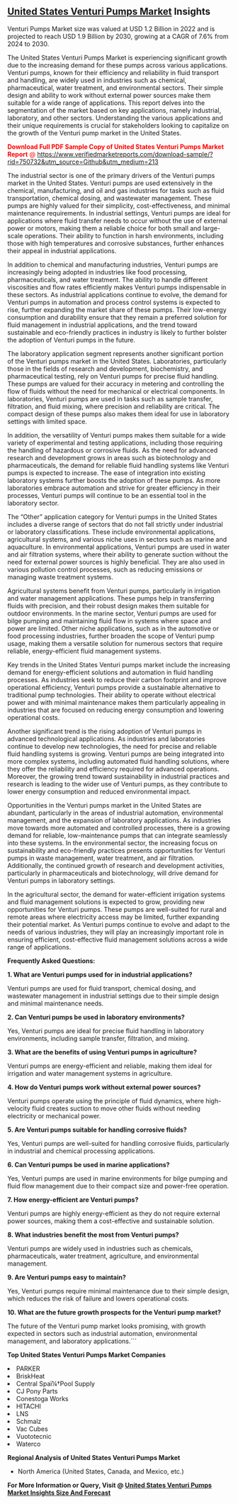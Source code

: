 <h2><a href="https://www.verifiedmarketreports.com/download-sample/?rid=750732&amp;utm_source=Github&amp;utm_medium=213" target="_blank">United States Venturi Pumps Market</a> Insights</h2><p>Venturi Pumps Market size was valued at USD 1.2 Billion in 2022 and is projected to reach USD 1.9 Billion by 2030, growing at a CAGR of 7.6% from 2024 to 2030.</p><p><p>The United States Venturi Pumps Market is experiencing significant growth due to the increasing demand for these pumps across various applications. Venturi pumps, known for their efficiency and reliability in fluid transport and handling, are widely used in industries such as chemical, pharmaceutical, water treatment, and environmental sectors. Their simple design and ability to work without external power sources make them suitable for a wide range of applications. This report delves into the segmentation of the market based on key applications, namely industrial, laboratory, and other sectors. Understanding the various applications and their unique requirements is crucial for stakeholders looking to capitalize on the growth of the Venturi pump market in the United States. <p><span class=""><span style="color: #ff0000;"><strong>Download Full PDF Sample Copy of United States Venturi Pumps Market Report</strong> @ </span><a href="https://www.verifiedmarketreports.com/download-sample/?rid=750732&amp;utm_source=Github&amp;utm_medium=213" target="_blank">https://www.verifiedmarketreports.com/download-sample/?rid=750732&amp;utm_source=Github&amp;utm_medium=213</a></span></p><p>The industrial sector is one of the primary drivers of the Venturi pumps market in the United States. Venturi pumps are used extensively in the chemical, manufacturing, and oil and gas industries for tasks such as fluid transportation, chemical dosing, and wastewater management. These pumps are highly valued for their simplicity, cost-effectiveness, and minimal maintenance requirements. In industrial settings, Venturi pumps are ideal for applications where fluid transfer needs to occur without the use of external power or motors, making them a reliable choice for both small and large-scale operations. Their ability to function in harsh environments, including those with high temperatures and corrosive substances, further enhances their appeal in industrial applications. <p>In addition to chemical and manufacturing industries, Venturi pumps are increasingly being adopted in industries like food processing, pharmaceuticals, and water treatment. The ability to handle different viscosities and flow rates efficiently makes Venturi pumps indispensable in these sectors. As industrial applications continue to evolve, the demand for Venturi pumps in automation and process control systems is expected to rise, further expanding the market share of these pumps. Their low-energy consumption and durability ensure that they remain a preferred solution for fluid management in industrial applications, and the trend toward sustainable and eco-friendly practices in industry is likely to further bolster the adoption of Venturi pumps in the future.<p>The laboratory application segment represents another significant portion of the Venturi pumps market in the United States. Laboratories, particularly those in the fields of research and development, biochemistry, and pharmaceutical testing, rely on Venturi pumps for precise fluid handling. These pumps are valued for their accuracy in metering and controlling the flow of fluids without the need for mechanical or electrical components. In laboratories, Venturi pumps are used in tasks such as sample transfer, filtration, and fluid mixing, where precision and reliability are critical. The compact design of these pumps also makes them ideal for use in laboratory settings with limited space. <p>In addition, the versatility of Venturi pumps makes them suitable for a wide variety of experimental and testing applications, including those requiring the handling of hazardous or corrosive fluids. As the need for advanced research and development grows in areas such as biotechnology and pharmaceuticals, the demand for reliable fluid handling systems like Venturi pumps is expected to increase. The ease of integration into existing laboratory systems further boosts the adoption of these pumps. As more laboratories embrace automation and strive for greater efficiency in their processes, Venturi pumps will continue to be an essential tool in the laboratory sector.<p>The “Other” application category for Venturi pumps in the United States includes a diverse range of sectors that do not fall strictly under industrial or laboratory classifications. These include environmental applications, agricultural systems, and various niche uses in sectors such as marine and aquaculture. In environmental applications, Venturi pumps are used in water and air filtration systems, where their ability to generate suction without the need for external power sources is highly beneficial. They are also used in various pollution control processes, such as reducing emissions or managing waste treatment systems.<p>Agricultural systems benefit from Venturi pumps, particularly in irrigation and water management applications. These pumps help in transferring fluids with precision, and their robust design makes them suitable for outdoor environments. In the marine sector, Venturi pumps are used for bilge pumping and maintaining fluid flow in systems where space and power are limited. Other niche applications, such as in the automotive or food processing industries, further broaden the scope of Venturi pump usage, making them a versatile solution for numerous sectors that require reliable, energy-efficient fluid management systems.<p>Key trends in the United States Venturi pumps market include the increasing demand for energy-efficient solutions and automation in fluid handling processes. As industries seek to reduce their carbon footprint and improve operational efficiency, Venturi pumps provide a sustainable alternative to traditional pump technologies. Their ability to operate without electrical power and with minimal maintenance makes them particularly appealing in industries that are focused on reducing energy consumption and lowering operational costs. <p>Another significant trend is the rising adoption of Venturi pumps in advanced technological applications. As industries and laboratories continue to develop new technologies, the need for precise and reliable fluid handling systems is growing. Venturi pumps are being integrated into more complex systems, including automated fluid handling solutions, where they offer the reliability and efficiency required for advanced operations. Moreover, the growing trend toward sustainability in industrial practices and research is leading to the wider use of Venturi pumps, as they contribute to lower energy consumption and reduced environmental impact.<p>Opportunities in the Venturi pumps market in the United States are abundant, particularly in the areas of industrial automation, environmental management, and the expansion of laboratory applications. As industries move towards more automated and controlled processes, there is a growing demand for reliable, low-maintenance pumps that can integrate seamlessly into these systems. In the environmental sector, the increasing focus on sustainability and eco-friendly practices presents opportunities for Venturi pumps in waste management, water treatment, and air filtration. Additionally, the continued growth of research and development activities, particularly in pharmaceuticals and biotechnology, will drive demand for Venturi pumps in laboratory settings. <p>In the agricultural sector, the demand for water-efficient irrigation systems and fluid management solutions is expected to grow, providing new opportunities for Venturi pumps. These pumps are well-suited for rural and remote areas where electricity access may be limited, further expanding their potential market. As Venturi pumps continue to evolve and adapt to the needs of various industries, they will play an increasingly important role in ensuring efficient, cost-effective fluid management solutions across a wide range of applications.<p><strong>Frequently Asked Questions:</strong><p><strong>1. What are Venturi pumps used for in industrial applications?</strong><p>Venturi pumps are used for fluid transport, chemical dosing, and wastewater management in industrial settings due to their simple design and minimal maintenance needs.<p><strong>2. Can Venturi pumps be used in laboratory environments?</strong><p>Yes, Venturi pumps are ideal for precise fluid handling in laboratory environments, including sample transfer, filtration, and mixing.<p><strong>3. What are the benefits of using Venturi pumps in agriculture?</strong><p>Venturi pumps are energy-efficient and reliable, making them ideal for irrigation and water management systems in agriculture.<p><strong>4. How do Venturi pumps work without external power sources?</strong><p>Venturi pumps operate using the principle of fluid dynamics, where high-velocity fluid creates suction to move other fluids without needing electricity or mechanical power.<p><strong>5. Are Venturi pumps suitable for handling corrosive fluids?</strong><p>Yes, Venturi pumps are well-suited for handling corrosive fluids, particularly in industrial and chemical processing applications.<p><strong>6. Can Venturi pumps be used in marine applications?</strong><p>Yes, Venturi pumps are used in marine environments for bilge pumping and fluid flow management due to their compact size and power-free operation.<p><strong>7. How energy-efficient are Venturi pumps?</strong><p>Venturi pumps are highly energy-efficient as they do not require external power sources, making them a cost-effective and sustainable solution.<p><strong>8. What industries benefit the most from Venturi pumps?</strong><p>Venturi pumps are widely used in industries such as chemicals, pharmaceuticals, water treatment, agriculture, and environmental management.<p><strong>9. Are Venturi pumps easy to maintain?</strong><p>Yes, Venturi pumps require minimal maintenance due to their simple design, which reduces the risk of failure and lowers operational costs.<p><strong>10. What are the future growth prospects for the Venturi pump market?</strong><p>The future of the Venturi pump market looks promising, with growth expected in sectors such as industrial automation, environmental management, and laboratory applications.```</p><p><strong>Top United States Venturi Pumps Market Companies</strong></p><div data-test-id=""><p><li>PARKER</li><li> BriskHeat</li><li> Central Spaï¼†Pool Supply</li><li> CJ Pony Parts</li><li> Conestoga Works</li><li> HITACHI</li><li> LNS</li><li> Schmalz</li><li> Vac Cubes</li><li> Vuototecnic</li><li> Waterco</li></p><div><strong>Regional Analysis of&nbsp;United States Venturi Pumps Market</strong></div><ul><li dir="ltr"><p dir="ltr">North America&nbsp;(United States, Canada, and Mexico, etc.)</p></li></ul><p><strong>For More Information or Query, Visit @&nbsp;</strong><strong><a href="https://www.verifiedmarketreports.com/product/venturi-pumps-market/?utm_source=Github&amp;utm_medium=213" target="_blank">United States Venturi Pumps Market Insights Size And Forecast</a></strong></p></div>
